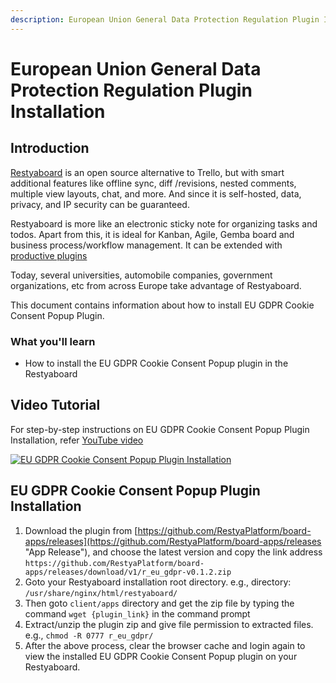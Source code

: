 ```yaml
---
description: European Union General Data Protection Regulation Plugin Installation
---
```


# European Union General Data Protection Regulation Plugin Installation

## Introduction

[Restyaboard](https://restya.com/board) is an open source alternative to Trello, but with smart additional features like offline sync, diff /revisions, nested comments, multiple view layouts, chat, and more. And since it is self-hosted, data, privacy, and IP security can be guaranteed.

Restyaboard is more like an electronic sticky note for organizing tasks and todos. Apart from this, it is ideal for Kanban, Agile, Gemba board and business process/workflow management. It can be extended with [productive plugins](https://restya.com/board/apps "productive plugins")

Today, several universities, automobile companies, government organizations, etc from across Europe take advantage of Restyaboard.

This document contains information about how to install EU GDPR Cookie Consent Popup Plugin.

### What you'll learn

*   How to install the EU GDPR Cookie Consent Popup plugin in the Restyaboard

## Video Tutorial

For step-by-step instructions on EU GDPR Cookie Consent Popup Plugin Installation, refer [YouTube video](https://www.youtube.com/watch?v=rQLlwy1dxv0 "Watch video on EU GDPR Cookie Consent Popup Plugin Installation")

[![EU GDPR Cookie Consent Popup Plugin Installation](eugdpr.png "EU GDPR Cookie Consent Popup Plugin Installation")](https://www.youtube.com/watch?v=rQLlwy1dxv0 "Watch video on EU GDPR Cookie Consent Popup Plugin Installation")

## EU GDPR Cookie Consent Popup Plugin Installation

1.  Download the plugin from [https://github.com/RestyaPlatform/board-apps/releases](https://github.com/RestyaPlatform/board-apps/releases "App Release"), and choose the latest version and copy the link address `https://github.com/RestyaPlatform/board-apps/releases/download/v1/r_eu_gdpr-v0.1.2.zip`
2.  Goto your Restyaboard installation root directory. e.g., directory: `/usr/share/nginx/html/restyaboard/`
3.  Then goto `client/apps` directory and get the zip file by typing the command `wget {plugin_link}` in the command prompt
4.  Extract/unzip the plugin zip and give file permission to extracted files. e.g., `chmod -R 0777 r_eu_gdpr/`
5.  After the above process, clear the browser cache and login again to view the installed EU GDPR Cookie Consent Popup plugin on your Restyaboard.